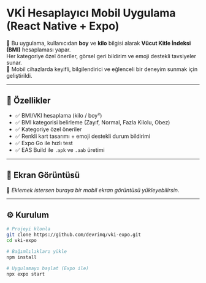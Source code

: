 # VKİ Hesaplayıcı Mobil Uygulama (React Native + Expo)

📱 Bu uygulama, kullanıcıdan **boy** ve **kilo** bilgisi alarak **Vücut Kitle İndeksi (BMI)** hesaplaması yapar.  
Her kategoriye özel öneriler, görsel geri bildirim ve emoji destekli tavsiyeler sunar.  
🎉 Mobil cihazlarda keyifli, bilgilendirici ve eğlenceli bir deneyim sunmak için geliştirildi.

---

## 🚀 Özellikler

- ✅ BMI/VKI hesaplama (kilo / boy²)
- ✅ BMI kategorisi belirleme (Zayıf, Normal, Fazla Kilolu, Obez)
- ✅ Kategoriye özel öneriler
- ✅ Renkli kart tasarımı + emoji destekli durum bildirimi
- ✅ Expo Go ile hızlı test
- ✅ EAS Build ile `.apk` ve `.aab` üretimi

---

## 🧪 Ekran Görüntüsü

📸 *Eklemek istersen buraya bir mobil ekran görüntüsü yükleyebilirsin.*

---

## ⚙️ Kurulum

```bash
# Projeyi klonla
git clone https://github.com/devrimq/vki-expo.git
cd vki-expo

# Bağımlılıkları yükle
npm install

# Uygulamayı başlat (Expo ile)
npx expo start

